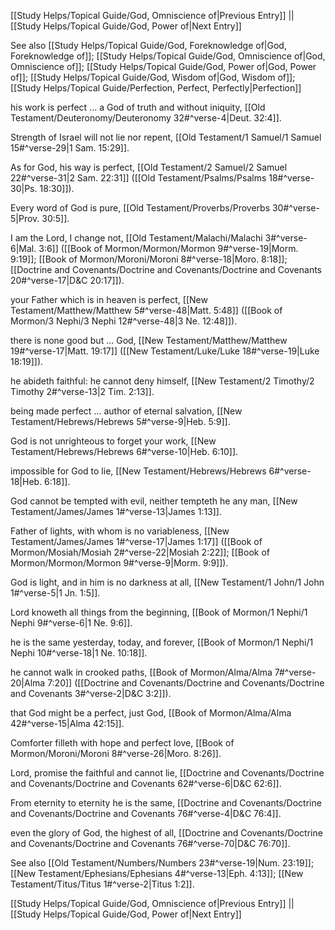 [[Study Helps/Topical Guide/God, Omniscience of|Previous Entry]]  ||  [[Study Helps/Topical Guide/God, Power of|Next Entry]]

 See also [[Study Helps/Topical Guide/God, Foreknowledge of|God, Foreknowledge of]]; [[Study Helps/Topical Guide/God, Omniscience of|God, Omniscience of]]; [[Study Helps/Topical Guide/God, Power of|God, Power of]]; [[Study Helps/Topical Guide/God, Wisdom of|God, Wisdom of]]; [[Study Helps/Topical Guide/Perfection, Perfect, Perfectly|Perfection]]

 his work is perfect ... a God of truth and without iniquity, [[Old Testament/Deuteronomy/Deuteronomy 32#^verse-4|Deut. 32:4]].

 Strength of Israel will not lie nor repent, [[Old Testament/1 Samuel/1 Samuel 15#^verse-29|1 Sam. 15:29]].

 As for God, his way is perfect, [[Old Testament/2 Samuel/2 Samuel 22#^verse-31|2 Sam. 22:31]] ([[Old Testament/Psalms/Psalms 18#^verse-30|Ps. 18:30]]).

 Every word of God is pure, [[Old Testament/Proverbs/Proverbs 30#^verse-5|Prov. 30:5]].

 I am the Lord, I change not, [[Old Testament/Malachi/Malachi 3#^verse-6|Mal. 3:6]] ([[Book of Mormon/Mormon/Mormon 9#^verse-19|Morm. 9:19]]; [[Book of Mormon/Moroni/Moroni 8#^verse-18|Moro. 8:18]]; [[Doctrine and Covenants/Doctrine and Covenants/Doctrine and Covenants 20#^verse-17|D&C 20:17]]).

 your Father which is in heaven is perfect, [[New Testament/Matthew/Matthew 5#^verse-48|Matt. 5:48]] ([[Book of Mormon/3 Nephi/3 Nephi 12#^verse-48|3 Ne. 12:48]]).

 there is none good but ... God, [[New Testament/Matthew/Matthew 19#^verse-17|Matt. 19:17]] ([[New Testament/Luke/Luke 18#^verse-19|Luke 18:19]]).

 he abideth faithful: he cannot deny himself, [[New Testament/2 Timothy/2 Timothy 2#^verse-13|2 Tim. 2:13]].

 being made perfect ... author of eternal salvation, [[New Testament/Hebrews/Hebrews 5#^verse-9|Heb. 5:9]].

 God is not unrighteous to forget your work, [[New Testament/Hebrews/Hebrews 6#^verse-10|Heb. 6:10]].

 impossible for God to lie, [[New Testament/Hebrews/Hebrews 6#^verse-18|Heb. 6:18]].

 God cannot be tempted with evil, neither tempteth he any man, [[New Testament/James/James 1#^verse-13|James 1:13]].

 Father of lights, with whom is no variableness, [[New Testament/James/James 1#^verse-17|James 1:17]] ([[Book of Mormon/Mosiah/Mosiah 2#^verse-22|Mosiah 2:22]]; [[Book of Mormon/Mormon/Mormon 9#^verse-9|Morm. 9:9]]).

 God is light, and in him is no darkness at all, [[New Testament/1 John/1 John 1#^verse-5|1 Jn. 1:5]].

 Lord knoweth all things from the beginning, [[Book of Mormon/1 Nephi/1 Nephi 9#^verse-6|1 Ne. 9:6]].

 he is the same yesterday, today, and forever, [[Book of Mormon/1 Nephi/1 Nephi 10#^verse-18|1 Ne. 10:18]].

 he cannot walk in crooked paths, [[Book of Mormon/Alma/Alma 7#^verse-20|Alma 7:20]] ([[Doctrine and Covenants/Doctrine and Covenants/Doctrine and Covenants 3#^verse-2|D&C 3:2]]).

 that God might be a perfect, just God, [[Book of Mormon/Alma/Alma 42#^verse-15|Alma 42:15]].

 Comforter filleth with hope and perfect love, [[Book of Mormon/Moroni/Moroni 8#^verse-26|Moro. 8:26]].

 Lord, promise the faithful and cannot lie, [[Doctrine and Covenants/Doctrine and Covenants/Doctrine and Covenants 62#^verse-6|D&C 62:6]].

 From eternity to eternity he is the same, [[Doctrine and Covenants/Doctrine and Covenants/Doctrine and Covenants 76#^verse-4|D&C 76:4]].

 even the glory of God, the highest of all, [[Doctrine and Covenants/Doctrine and Covenants/Doctrine and Covenants 76#^verse-70|D&C 76:70]].

 See also [[Old Testament/Numbers/Numbers 23#^verse-19|Num. 23:19]]; [[New Testament/Ephesians/Ephesians 4#^verse-13|Eph. 4:13]]; [[New Testament/Titus/Titus 1#^verse-2|Titus 1:2]].

[[Study Helps/Topical Guide/God, Omniscience of|Previous Entry]]  ||  [[Study Helps/Topical Guide/God, Power of|Next Entry]]